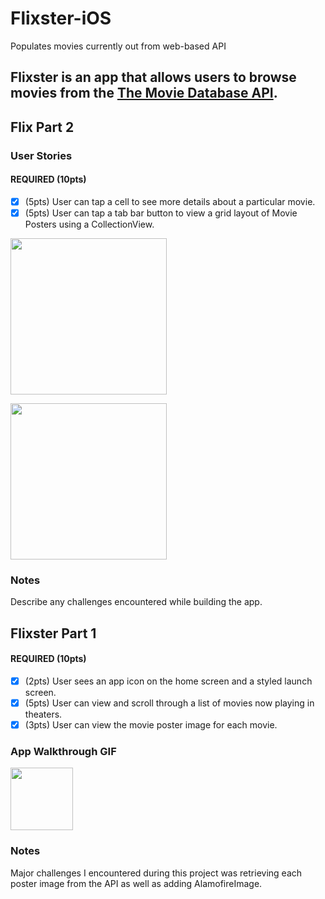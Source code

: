 # Flixster-iOS
Populates movies currently out from web-based API

Flixster is an app that allows users to browse movies from the [The Movie Database API](http://docs.themoviedb.apiary.io/#).
---

## Flix Part 2

### User Stories

#### REQUIRED (10pts)
- [x] (5pts) User can tap a cell to see more details about a particular movie.
- [x] (5pts) User can tap a tab bar button to view a grid layout of Movie Posters using a CollectionView.

<img src="http://g.recordit.co/mMpsv43wgR.gif" width=250><br>

<img src="http://g.recordit.co/UyVCsbfxDV.gif" width=250><br> 

### Notes
Describe any challenges encountered while building the app.

## Flixster Part 1

#### REQUIRED (10pts)
- [x] (2pts) User sees an app icon on the home screen and a styled launch screen.
- [x] (5pts) User can view and scroll through a list of movies now playing in theaters.
- [x] (3pts) User can view the movie poster image for each movie.

### App Walkthrough GIF

<img src="https://user-images.githubusercontent.com/40500769/190826670-7057d24f-ba8f-428e-8e07-b98c9f4d3f0e.gif" width=100/>

### Notes
Major challenges I encountered during this project was retrieving each poster image from the API as well as adding AlamofireImage.
